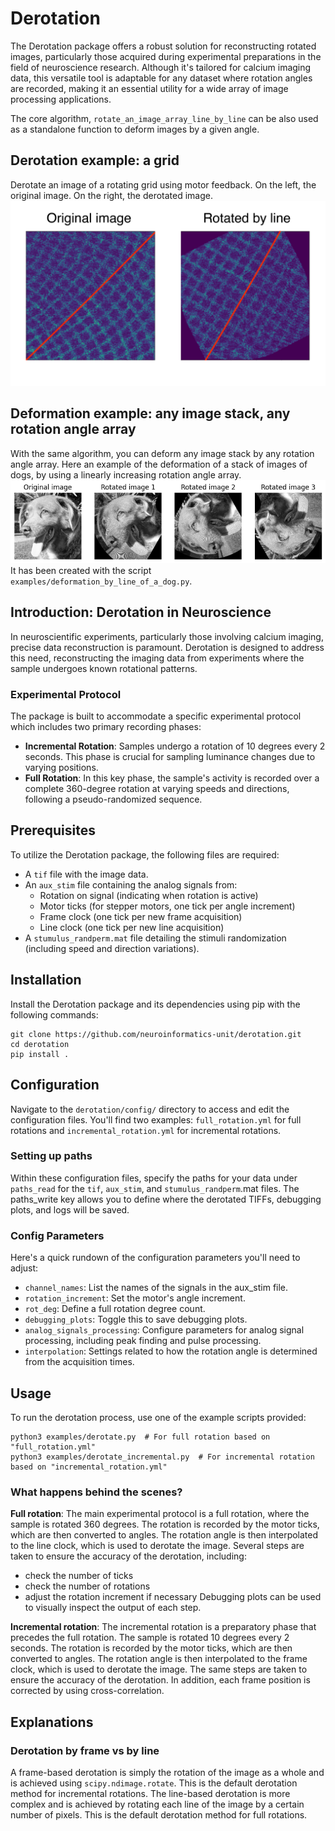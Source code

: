 # Derotation

The Derotation package offers a robust solution for reconstructing rotated images, particularly those acquired during experimental preparations in the field of neuroscience research. Although it's tailored for calcium imaging data, this versatile tool is adaptable for any dataset where rotation angles are recorded, making it an essential utility for a wide array of image processing applications.

The core algorithm, `rotate_an_image_array_line_by_line` can be also used as a standalone function to deform images by a given angle.

## Derotation example: a grid
Derotate an image of a rotating grid using motor feedback.
On the left, the original image. On the right, the derotated image.
![Derotation example: a grid](
  ./images/rotation_by_line.png)

## Deformation example: any image stack, any rotation angle array
With the same algorithm, you can deform any image stack by any rotation angle array.
Here an example of the deformation of a stack of images of dogs, by using a linearly increasing rotation angle array.
![Deformation example: any image stack, any rotation angle array](
  ./images/dog_rotated_by_line.png)
It has been created with the script `examples/deformation_by_line_of_a_dog.py`.

## Introduction: Derotation in Neuroscience
In neuroscientific experiments, particularly those involving calcium imaging, precise data reconstruction is paramount. Derotation is designed to address this need, reconstructing the imaging data from experiments where the sample undergoes known rotational patterns.

### Experimental Protocol

The package is built to accommodate a specific experimental protocol which includes two primary recording phases:

- **Incremental Rotation**: Samples undergo a rotation of 10 degrees every 2 seconds. This phase is crucial for sampling luminance changes due to varying positions.
- **Full Rotation**: In this key phase, the sample's activity is recorded over a complete 360-degree rotation at varying speeds and directions, following a pseudo-randomized sequence.

## Prerequisites

To utilize the Derotation package, the following files are required:

- A `tif` file with the image data.
- An `aux_stim` file containing the analog signals from:
  - Rotation on signal (indicating when rotation is active)
  - Motor ticks (for stepper motors, one tick per angle increment)
  - Frame clock (one tick per new frame acquisition)
  - Line clock (one tick per new line acquisition)
- A `stumulus_randperm.mat` file detailing the stimuli randomization (including speed and direction variations).

## Installation

Install the Derotation package and its dependencies using pip with the following commands:

```shell
git clone https://github.com/neuroinformatics-unit/derotation.git
cd derotation
pip install .
```

## Configuration
Navigate to the `derotation/config/` directory to access and edit the configuration files. You'll find two examples: `full_rotation.yml` for full rotations and `incremental_rotation.yml` for incremental rotations.

### Setting up paths
Within these configuration files, specify the paths for your data under `paths_read` for the `tif`, `aux_stim`, and `stumulus_randperm`.mat files. The paths_write key allows you to define where the derotated TIFFs, debugging plots, and logs will be saved.

### Config Parameters
Here's a quick rundown of the configuration parameters you'll need to adjust:

* `channel_names`: List the names of the signals in the aux_stim file.
* `rotation_increment`: Set the motor's angle increment.
* `rot_deg`: Define a full rotation degree count.
* `debugging_plots`: Toggle this to save debugging plots.
* `analog_signals_processing`: Configure parameters for analog signal processing, including peak finding and pulse processing.
* `interpolation`: Settings related to how the rotation angle is determined from the acquisition times.

## Usage
To run the derotation process, use one of the example scripts provided:

```shell
python3 examples/derotate.py  # For full rotation based on "full_rotation.yml"
python3 examples/derotate_incremental.py  # For incremental rotation based on "incremental_rotation.yml"
```

### What happens behind the scenes?
**Full rotation**:
The main experimental protocol is a full rotation, where the sample is rotated 360 degrees. The rotation is recorded by the motor ticks, which are then converted to angles. The rotation angle is then interpolated to the line clock, which is used to derotate the image. Several steps are taken to ensure the accuracy of the derotation, including:
- check the number of ticks
- check the number of rotations
- adjust the rotation increment if necessary
Debugging plots can be used to visually inspect the output of each step.

**Incremental rotation**:
The incremental rotation is a preparatory phase that precedes the full rotation. The sample is rotated 10 degrees every 2 seconds. The rotation is recorded by the motor ticks, which are then converted to angles. The rotation angle is then interpolated to the frame clock, which is used to derotate the image. The same steps are taken to ensure the accuracy of the derotation.
In addition, each frame position is corrected by using cross-correlation.

## Explanations
### Derotation by frame vs by line
A frame-based derotation is simply the rotation of the image as a whole and is achieved using `scipy.ndimage.rotate`. This is the default derotation method for incremental rotations.
The line-based derotation is more complex and is achieved by rotating each line of the image by a certain number of pixels. This is the default derotation method for full rotations.
